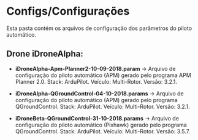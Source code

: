 # Configs/Configurações

Esta pasta contém os arquivos de configuração dos parâmetros do piloto automático.

## Drone iDroneAlpha:

* **iDroneAlpha-Apm-Planner2-10-09-2018.param** -> Arquivo de configuração do piloto automático (APM) gerado pelo programa APM Planner 2.0. Stack: ArduPilot. Veículo: Multi-Rotor. Versão: 3.2.1.

* **iDroneAlpha-QGroundControl-04-10-2018.params** -> Arquivo de configuração do piloto automático (APM) gerado pelo programa QGroundControl. Stack: ArduPilot. Veículo: Multi-Rotor. Versão: 3.2.1.

* **iDroneBeta-QGroundControl-31-10-2018.params** -> Arquivo de configuração do piloto automático (Pixhawk) gerado pelo programa QGroundControl. Stack: ArduPilot. Veículo: Multi-Rotor. Versão: 3.5.7.
